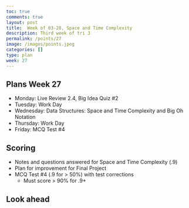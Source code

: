 ```yaml
---
toc: true
comments: true
layout: post
title:  Week of 03-20, Space and Time Complexity
description: Third week of tri 3
permalink: /points/27
image: /images/points.jpeg
categories: []
type: plan
week: 27
---
```


## Plans Week 27
> 
- Monday: Live Review 2.4, Big Idea Quiz #2
- Tuesday: Work Day
- Wednesday: Data Structures: Space and Time Complexity and Big Oh Notation
- Thursday: Work Day 
- Friday: MCQ Test #4

## Scoring
- Notes and questions answered for Space and Time Complexity (.9)
- Plan for improvement for Final Project 
- MCQ Test #4 (.9 for > 50%) with test corrections 
    - Must score > 90% for .9+

## Look ahead
> 